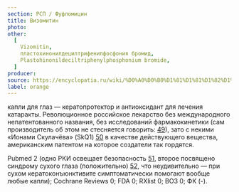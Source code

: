 ```yaml
---
section: РСП / Фуфломицин
title: Визомитин
photo:
other:
  [
    Vizomitin,
    пластохинонилдецилтрифенилфосфония бромид,
    Plastohinonildeсiltriphenylphosphonium bromide,
  ]
producer:
source: https://encyclopatia.ru/wiki/%D0%A0%D0%B0%D1%81%D1%81%D1%82%D1%80%D0%B5%D0%BB%D1%8C%D0%BD%D1%8B%D0%B9_%D1%81%D0%BF%D0%B8%D1%81%D0%BE%D0%BA_%D0%BF%D1%80%D0%B5%D0%BF%D0%B0%D1%80%D0%B0%D1%82%D0%BE%D0%B2
label: orange
---
```


капли для глаз — кератопротектор и антиоксидант для лечения катаракты. Революционное российское лекарство без международного непатентованного названия, без исследований фармакокинетики (сам производитель об этом не стесняется говорить: [49](http://visomitin.ru/doc/index.php?ID=13)), зато с некими «Ионами Скулачёва» (SkQ1) [50](http://skq-project.ru/) в качестве действующего вещества, американским патентом на которое создатели так гордятся.

Pubmed 2 (одно РКИ освещает безопасность [51](http://www.ncbi.nlm.nih.gov/pubmed/26733410), второе посвящено синдрому сухого глаза (положительно) [52](https://www.ncbi.nlm.nih.gov/pmc/articles/PMC4679790/), что неудивительно — при сухом кератоконъюнктивите симптоматически помогают вообще любые капли); Cochrane Reviews 0; FDA 0; RXlist 0; ВОЗ 0; ФК (-).
